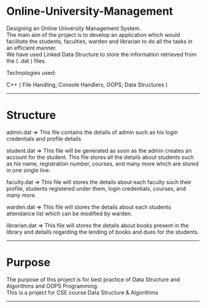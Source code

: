 # Online-University-Management

Designing an Online University Management System.<br>
The main aim of the project is to develop an application which would facilitate the students, faculties, warden and librarian to do all the tasks in an efficient manner.<br>
We have used Linked Data Structure to store the information retrieved from the ( .dat ) files.

Technologies used:

C++ ( File Handling, Console Handlers, OOPS, Data Structures ) <br>

---

# Structure

admin.dat => This file contains the details of admin such as his login credentials and profile details <br>

student.dat => This file will be generated as soon as the admin creates an account for the student. This file stores all the details about students such as his name, registration number, courses, and many more which are stored in one single line. <br>

faculty.dat => This file will stores the details about each faculty such their profile, students registered under them, login credentials, courses, and many more. <br>

warden.dat => This file will stores the details about each students attendance list which can be modified by warden. <br>

librarian.dat => This file will stores the details about books present in the library and details regarding the lending of books and dues for the students. <br>

---

# Purpose

The purpose of this project is for best practice of Data Structure and Algorithms and OOPS Programming.<br>
This is a project for CSE course Data Structure & Algorithms

---
